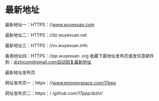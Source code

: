 # 最新地址

最新地址一：HTTPS：//www.wuyexuan.com 

最新地址二：HTTPS：//dz.wuyexuan.net 

最新地址三：HTTPS：//vv.wuyexuan.info 

备用地址四：HTTPS：//pp.wuyexuan .org 
收藏下面地址发布页或发任意邮件到：dizhicom@gmail.com自动回复最新地址

最新地址发布页

网址发布页一：https：//www.emoneyspace.com/17ppp 

网址发布页二：https：/ /github.com/17ppp/dizhi/
